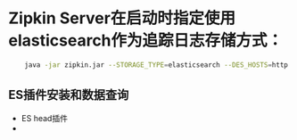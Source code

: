 #  Zipkin Server在启动时指定使用elasticsearch作为追踪日志存储方式：
```bash
    java -jar zipkin.jar --STORAGE_TYPE=elasticsearch --DES_HOSTS=http://localhost:9200 > 1.log
```

## ES插件安装和数据查询
* ES head插件
* 

